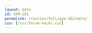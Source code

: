 ```yaml
---
layout: meta
id: GYM-102
permalink: /courses/full/gym-102/meta/
css: [/css/forum-hacks.css]
---
```

